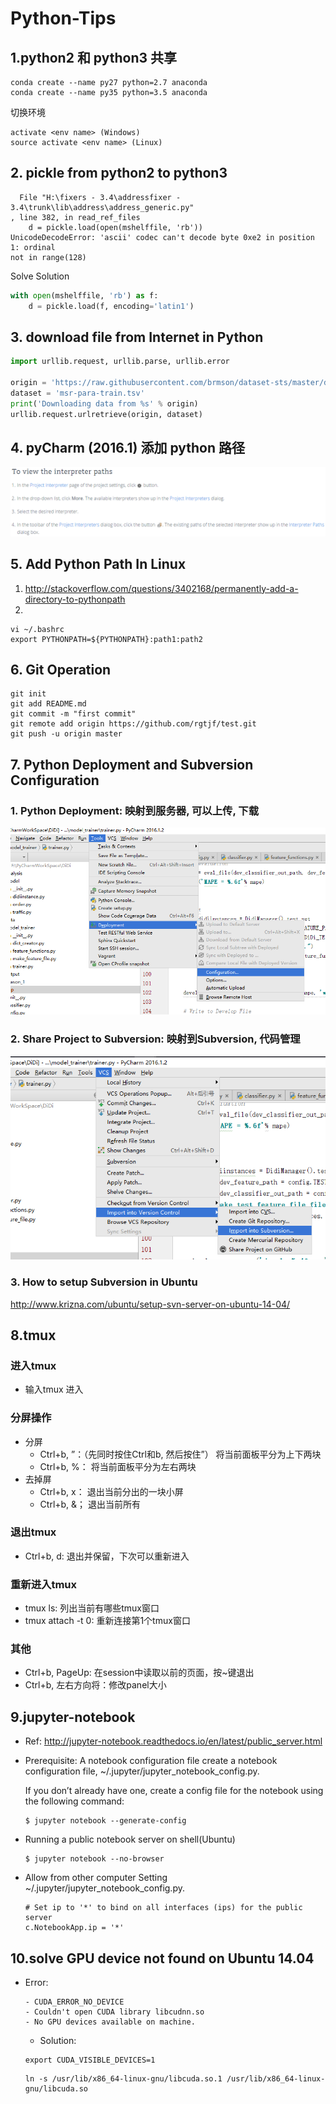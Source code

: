 # Python-Tips


## 1.python2 和 python3 共享

```Shell
conda create --name py27 python=2.7 anaconda
conda create --name py35 python=3.5 anaconda
```
切换环境
```Shell
activate <env name> (Windows)
source activate <env name> (Linux)
```

## 2. pickle from python2 to python3

```Error
  File "H:\fixers - 3.4\addressfixer - 3.4\trunk\lib\address\address_generic.py"
, line 382, in read_ref_files
    d = pickle.load(open(mshelffile, 'rb'))
UnicodeDecodeError: 'ascii' codec can't decode byte 0xe2 in position 1: ordinal
not in range(128)
```
Solve Solution
```Python
with open(mshelffile, 'rb') as f:
    d = pickle.load(f, encoding='latin1') 
```

## 3. download file from Internet in Python

```python
import urllib.request, urllib.parse, urllib.error

origin = 'https://raw.githubusercontent.com/brmson/dataset-sts/master/data/para/msr/msr-para-train.tsv'
dataset = 'msr-para-train.tsv'
print('Downloading data from %s' % origin)
urllib.request.urlretrieve(origin, dataset)
```


## 4. pyCharm (2016.1) 添加 python 路径
![tips4-0](figs/tips4-0.png)

## 5. Add Python Path In Linux
1. http://stackoverflow.com/questions/3402168/permanently-add-a-directory-to-pythonpath
2. 
```
vi ~/.bashrc
export PYTHONPATH=${PYTHONPATH}:path1:path2
```

## 6. Git Operation
```git
git init
git add README.md
git commit -m "first commit"
git remote add origin https://github.com/rgtjf/test.git
git push -u origin master
```

## 7. Python Deployment and Subversion Configuration
### 1. Python Deployment: 映射到服务器, 可以上传, 下载
![tips7-1](figs/tips7-1.png)
### 2. Share Project to Subversion: 映射到Subversion, 代码管理
![tips7-2](figs/tips7-2.png)
### 3. How to setup Subversion in Ubuntu
http://www.krizna.com/ubuntu/setup-svn-server-on-ubuntu-14-04/

## 8.tmux
### 进入tmux
- 输入tmux 进入

### 分屏操作
- 分屏
  - Ctrl+b, ”：（先同时按住Ctrl和b, 然后按住”） 将当前面板平分为上下两块
  - Ctrl+b, %： 将当前面板平分为左右两块
- 去掉屏
  - Ctrl+b, x： 退出当前分出的一块小屏
  - Ctrl+b, &； 退出当前所有
  
### 退出tmux
- Ctrl+b, d: 退出并保留，下次可以重新进入

### 重新进入tmux
- tmux ls: 列出当前有哪些tmux窗口
- tmux attach -t 0: 重新连接第1个tmux窗口

### 其他
- Ctrl+b, PageUp: 在session中读取以前的页面，按~键退出
- Ctrl+b, 左右方向将：修改panel大小

## 9.jupyter-notebook
- Ref: http://jupyter-notebook.readthedocs.io/en/latest/public_server.html
- Prerequisite: A notebook configuration file
  create a notebook configuration file, ~/.jupyter/jupyter_notebook_config.py.
  
  If you don’t already have one, create a config file for the notebook using the following command:

  ```
  $ jupyter notebook --generate-config
  ```
- Running a public notebook server on shell(Ubuntu)

  ```
  $ jupyter notebook --no-browser
  ```
- Allow from other computer
  Setting ~/.jupyter/jupyter_notebook_config.py.

  ```
  # Set ip to '*' to bind on all interfaces (ips) for the public server
  c.NotebookApp.ip = '*'
  ```

## 10.solve GPU device not found on Ubuntu 14.04
- Error: 
  ```
  - CUDA_ERROR_NO_DEVICE
  - Couldn't open CUDA library libcudnn.so
  - No GPU devices available on machine.
  ```
  - Solution:
  
  ```
  export CUDA_VISIBLE_DEVICES=1
  ```
  
  ```
  ln -s /usr/lib/x86_64-linux-gnu/libcuda.so.1 /usr/lib/x86_64-linux-gnu/libcuda.so
  ```